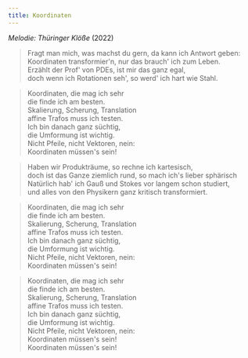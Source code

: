 ```yaml
---
title: Koordinaten
---
```


*Melodie: Thüringer Klöße* (2022)

> Fragt man mich, was machst du gern, da kann ich Antwort geben:\
> Koordinaten transformier'n, nur das brauch' ich zum Leben.\
> Erzählt der Prof' von PDEs, ist mir das ganz egal,\
> doch wenn ich Rotationen seh', so werd' ich hart wie Stahl.

> Koordinaten, die mag ich sehr\
> die finde ich am besten.\
> Skalierung, Scherung, Translation\
> affine Trafos muss ich testen.\
> Ich bin danach ganz süchtig,\
> die Umformung ist wichtig.\
> Nicht Pfeile, nicht Vektoren, nein:\
> Koordinaten müssen's sein!

> Haben wir Produkträume, so rechne ich kartesisch,\
> doch ist das Ganze ziemlich rund, so mach ich's lieber sphärisch\
> Natürlich hab' ich Gauß und Stokes vor langem schon studiert,\
> und alles von den Physikern ganz kritisch transformiert.

> Koordinaten, die mag ich sehr\
> die finde ich am besten.\
> Skalierung, Scherung, Translation\
> affine Trafos muss ich testen.\
> Ich bin danach ganz süchtig,\
> die Umformung ist wichtig.\
> Nicht Pfeile, nicht Vektoren, nein:\
> Koordinaten müssen's sein!

> Koordinaten, die mag ich sehr\
> die finde ich am besten.\
> Skalierung, Scherung, Translation\
> affine Trafos muss ich testen.\
> Ich bin danach ganz süchtig,\
> die Umformung ist wichtig.\
> Nicht Pfeile, nicht Vektoren, nein:\
> Koordinaten müssen's sein!\
> Koordinaten müssen's sein!
